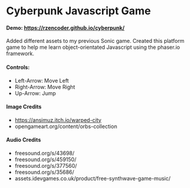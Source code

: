# Cyberpunk Javascript Game

#### Demo: https://rzencoder.github.io/cyberpunk/

Added different assets to my previous Sonic game. Created this platform game to help me learn object-orientated Javascript using the phaser.io framework.

#### Controls:

- Left-Arrow: Move Left
- Right-Arrow: Move Right
- Up-Arrow: Jump

#### Image Credits

- https://ansimuz.itch.io/warped-city
- opengameart.org/content/orbs-collection

#### Audio Credits

- freesound.org/s/43698/
- freesound.org/s/459150/
- freesound.org/s/377560/
- freesound.org/s/35686/
- assets.idevgames.co.uk/product/free-synthwave-game-music/
